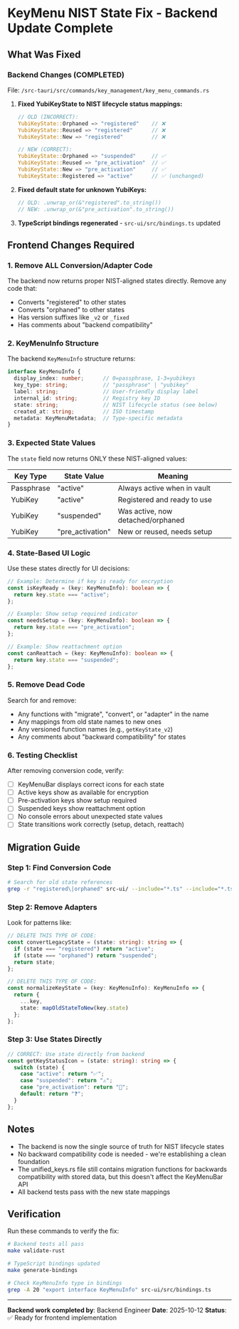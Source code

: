 # KeyMenu NIST State Fix - Backend Update Complete

## What Was Fixed

### Backend Changes (COMPLETED)
File: `/src-tauri/src/commands/key_management/key_menu_commands.rs`

1. **Fixed YubiKeyState to NIST lifecycle status mappings:**
   ```rust
   // OLD (INCORRECT):
   YubiKeyState::Orphaned => "registered"    // ❌
   YubiKeyState::Reused => "registered"      // ❌
   YubiKeyState::New => "registered"         // ❌

   // NEW (CORRECT):
   YubiKeyState::Orphaned => "suspended"     // ✅
   YubiKeyState::Reused => "pre_activation"  // ✅
   YubiKeyState::New => "pre_activation"     // ✅
   YubiKeyState::Registered => "active"      // ✅ (unchanged)
   ```

2. **Fixed default state for unknown YubiKeys:**
   ```rust
   // OLD: .unwrap_or(&"registered".to_string())
   // NEW: .unwrap_or(&"pre_activation".to_string())
   ```

3. **TypeScript bindings regenerated** - `src-ui/src/bindings.ts` updated

## Frontend Changes Required

### 1. Remove ALL Conversion/Adapter Code

The backend now returns proper NIST-aligned states directly. Remove any code that:
- Converts "registered" to other states
- Converts "orphaned" to other states
- Has version suffixes like `_v2` or `_fixed`
- Has comments about "backend compatibility"

### 2. KeyMenuInfo Structure

The backend `KeyMenuInfo` structure returns:
```typescript
interface KeyMenuInfo {
  display_index: number;      // 0=passphrase, 1-3=yubikeys
  key_type: string;           // "passphrase" | "yubikey"
  label: string;              // User-friendly display label
  internal_id: string;        // Registry key ID
  state: string;              // NIST lifecycle status (see below)
  created_at: string;         // ISO timestamp
  metadata: KeyMenuMetadata;  // Type-specific metadata
}
```

### 3. Expected State Values

The `state` field now returns ONLY these NIST-aligned values:

| Key Type | State Value | Meaning |
|----------|------------|---------|
| Passphrase | "active" | Always active when in vault |
| YubiKey | "active" | Registered and ready to use |
| YubiKey | "suspended" | Was active, now detached/orphaned |
| YubiKey | "pre_activation" | New or reused, needs setup |

### 4. State-Based UI Logic

Use these states directly for UI decisions:

```typescript
// Example: Determine if key is ready for encryption
const isKeyReady = (key: KeyMenuInfo): boolean => {
  return key.state === "active";
};

// Example: Show setup required indicator
const needsSetup = (key: KeyMenuInfo): boolean => {
  return key.state === "pre_activation";
};

// Example: Show reattachment option
const canReattach = (key: KeyMenuInfo): boolean => {
  return key.state === "suspended";
};
```

### 5. Remove Dead Code

Search for and remove:
- Any functions with "migrate", "convert", or "adapter" in the name
- Any mappings from old state names to new ones
- Any versioned function names (e.g., `getKeyState_v2`)
- Any comments about "backward compatibility" for states

### 6. Testing Checklist

After removing conversion code, verify:
- [ ] KeyMenuBar displays correct icons for each state
- [ ] Active keys show as available for encryption
- [ ] Pre-activation keys show setup required
- [ ] Suspended keys show reattachment option
- [ ] No console errors about unexpected state values
- [ ] State transitions work correctly (setup, detach, reattach)

## Migration Guide

### Step 1: Find Conversion Code
```bash
# Search for old state references
grep -r "registered\|orphaned" src-ui/ --include="*.ts" --include="*.tsx"
```

### Step 2: Remove Adapters
Look for patterns like:
```typescript
// DELETE THIS TYPE OF CODE:
const convertLegacyState = (state: string): string => {
  if (state === "registered") return "active";
  if (state === "orphaned") return "suspended";
  return state;
};

// DELETE THIS TYPE OF CODE:
const normalizeKeyState = (key: KeyMenuInfo): KeyMenuInfo => {
  return {
    ...key,
    state: mapOldStateToNew(key.state)
  };
};
```

### Step 3: Use States Directly
```typescript
// CORRECT: Use state directly from backend
const getKeyStatusIcon = (state: string): string => {
  switch (state) {
    case "active": return "✅";
    case "suspended": return "⚠️";
    case "pre_activation": return "🔧";
    default: return "❓";
  }
};
```

## Notes

- The backend is now the single source of truth for NIST lifecycle states
- No backward compatibility code is needed - we're establishing a clean foundation
- The unified_keys.rs file still contains migration functions for backwards compatibility with stored data, but this doesn't affect the KeyMenuBar API
- All backend tests pass with the new state mappings

## Verification

Run these commands to verify the fix:
```bash
# Backend tests all pass
make validate-rust

# TypeScript bindings updated
make generate-bindings

# Check KeyMenuInfo type in bindings
grep -A 20 "export interface KeyMenuInfo" src-ui/src/bindings.ts
```

---

**Backend work completed by**: Backend Engineer
**Date**: 2025-10-12
**Status**: ✅ Ready for frontend implementation